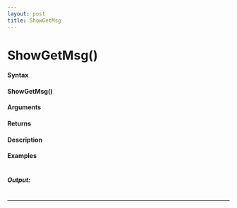 ```yaml
---
layout: post
title: ShowGetMsg
---
```


# ShowGetMsg()


#### Syntax

#### ShowGetMsg()

#### Arguments

#### Returns

#### Description

#### Examples

```

```

##### Output:

```

```

---